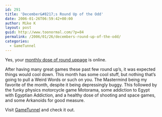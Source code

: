 ```yaml
---
id: 291
title: 'December&#8217;s Round Up of the Odd'
date: 2006-01-26T06:59:42+00:00
author: Mike K
layout: post
guid: http://www.toonormal.com/?p=84
permalink: /2006/01/26/decembers-round-up-of-the-odd/
categories:
  - GameTunnel
---
```

Yes, your [monthly dose of round uppage](http://www.gametunnel.com/articles.php?id=427) is online.

After having many great games these past few round up&#8217;s, it was expected things would cool down. This month has some cool stuff, but nothing that&#8217;s going to pull a Weird Words or such on you. The Mastermind being my favorite of the month, despite it being depressingly buggy. This followed by the funky physics motorcycle game Motorama, some addiction to Egypt with Egyptian Addiction, and a healthy dose of shooting and space games, and some Arkanoids for good measure.

Visit [GameTunnel](http://www.gametunnel.com/articles.php?id=427) and check it out.